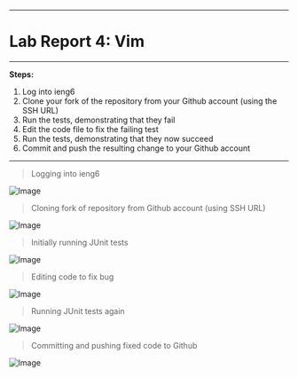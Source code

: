
---
# Lab Report 4: Vim
---

**Steps:**
1. Log into ieng6
2. Clone your fork of the repository from your Github account (using the SSH URL)
3. Run the tests, demonstrating that they fail
4. Edit the code file to fix the failing test
5. Run the tests, demonstrating that they now succeed
6. Commit and push the resulting change to your Github account

---

> Logging into ieng6

![Image]()



> Cloning fork of repository from Github account (using SSH URL)

![Image]()



> Initially running JUnit tests

![Image]()



> Editing code to fix bug

![Image]()



> Running JUnit tests again

![Image]()



> Committing and pushing fixed code to Github

![Image]()




